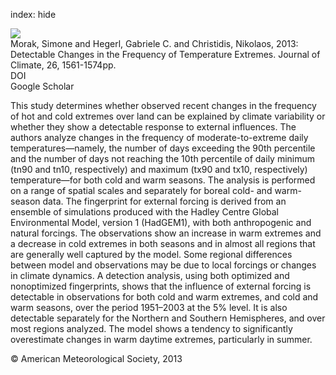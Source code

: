 index: hide

<div class="Citation">
    <div class="Citation-thumb CitationThumb-linked"  data-href="https://doi.org/10.1175/jcli-d-11-00678.1">
      <img src="https://static.claimspace.cloud/climate-study-static/refs/thumbs/2/Morak_et_al_2013-thumb.png" />
    </div>

  <div class="Citation-body">
    <div class="Citation-text">Morak, Simone and Hegerl, Gabriele C. and Christidis, Nikolaos, 2013: Detectable Changes in the Frequency of Temperature Extremes. <span class="Article-journal">Journal of Climate, </span><span class="Article-volume">26, </span>1561-1574pp.</div>
    <div class="Citation-links">
      <div class="CitationLink" data-href="https://doi.org/10.1175/jcli-d-11-00678.1">
        <div class="CitationLink-icon CitationLink-Doi"></div>
        <div class="CitationLink-text">DOI</div>
      </div>
      <div class="CitationLink" data-href="https://scholar.google.com/scholar?q=10.1175/jcli-d-11-00678.1">
        <div class="CitationLink-icon CitationLink-Scholar"></div>
        <div class="CitationLink-text">Google Scholar</div>
      </div>
    </div>
  </div>
</div>

This study determines whether observed recent changes in the frequency of hot and cold extremes over land can be explained by climate variability or whether they show a detectable response to external influences. The authors analyze changes in the frequency of moderate-to-extreme daily temperatures—namely, the number of days exceeding the 90th percentile and the number of days not reaching the 10th percentile of daily minimum (tn90 and tn10, respectively) and maximum (tx90 and tx10, respectively) temperature—for both cold and warm seasons. The analysis is performed on a range of spatial scales and separately for boreal cold- and warm-season data. The fingerprint for external forcing is derived from an ensemble of simulations produced with the Hadley Centre Global Environmental Model, version 1 (HadGEM1), with both anthropogenic and natural forcings. The observations show an increase in warm extremes and a decrease in cold extremes in both seasons and in almost all regions that are generally well captured by the model. Some regional differences between model and observations may be due to local forcings or changes in climate dynamics. A detection analysis, using both optimized and nonoptimized fingerprints, shows that the influence of external forcing is detectable in observations for both cold and warm extremes, and cold and warm seasons, over the period 1951–2003 at the 5% level. It is also detectable separately for the Northern and Southern Hemispheres, and over most regions analyzed. The model shows a tendency to significantly overestimate changes in warm daytime extremes, particularly in summer.

<div class="Citation-copy">
&copy; American Meteorological Society, 2013
</div>